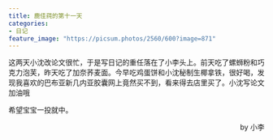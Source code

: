 ```yaml
---
title: 鹿佳莼的第十一天
categories:
- 日记
feature_image: "https://picsum.photos/2560/600?image=871"
---
```


这两天小沈改论文很忙，于是写日记的重任落在了小李头上。前天吃了螺蛳粉和巧克力泡芙，昨天吃了加奈荞麦面。今早吃鸡蛋饼和小沈秘制生椰拿铁，很好喝，发现我喜欢的巴布亚新几内亚胶囊网上竟然买不到，看来得去店里买了。小沈写论文加油哦

希望宝宝一投就中。


<p align="right">by 小李</p>
